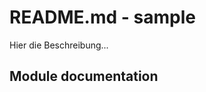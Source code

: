 # README.md - sample

<!-- OTC-HEADER-START -->

<!-- OTC-HEADER-END -->

Hier die Beschreibung...

<!-- START doctoc generated TOC please keep comment here to allow auto update -->

<!-- DON'T EDIT THIS SECTION, INSTEAD RE-RUN doctoc TO UPDATE -->

## Module documentation

<!-- BEGIN_TF_DOCS -->

<!-- END_TF_DOCS -->

<!-- OTC-FOOTER-START -->

<!-- OTC-FOOTER-END -->
